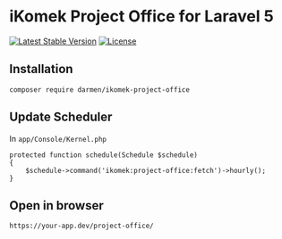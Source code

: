 # iKomek Project Office for Laravel 5

[![Latest Stable Version](https://poser.pugx.org/darmen/ikomek-project-office/version)](https://packagist.org/packages/darmen/ikomek-project-office)
[![License](https://poser.pugx.org/darmen/ikomek-project-office/license)](https://packagist.org/packages/darmen/ikomek-project-office)

## Installation

    composer require darmen/ikomek-project-office
    
## Update Scheduler

In `app/Console/Kernel.php`

    protected function schedule(Schedule $schedule)
    {
        $schedule->command('ikomek:project-office:fetch')->hourly();
    }
    
## Open in browser

`https://your-app.dev/project-office/`
